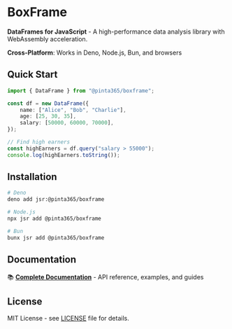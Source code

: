 # BoxFrame

**DataFrames for JavaScript** - A high-performance data analysis library with WebAssembly acceleration.

**Cross-Platform**: Works in Deno, Node.js, Bun, and browsers

## Quick Start

```typescript
import { DataFrame } from "@pinta365/boxframe";

const df = new DataFrame({
    name: ["Alice", "Bob", "Charlie"],
    age: [25, 30, 35],
    salary: [50000, 60000, 70000],
});

// Find high earners
const highEarners = df.query("salary > 55000");
console.log(highEarners.toString());
```

## Installation

```bash
# Deno
deno add jsr:@pinta365/boxframe

# Node.js
npx jsr add @pinta365/boxframe

# Bun
bunx jsr add @pinta365/boxframe
```

## Documentation

📚 **[Complete Documentation](https://boxframe.pinta.land)** - API reference, examples, and guides

## License

MIT License - see [LICENSE](LICENSE) file for details.
